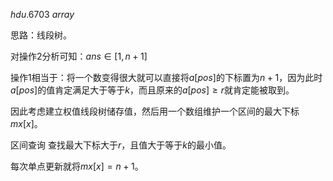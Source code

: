 $hdu.6703\ array$

思路：线段树。

对操作2分析可知：$ans\in[1,n+1]$

操作1相当于：将一个数变得很大就可以直接将$a[pos]$的下标置为$n+1$，因为此时$a[pos]$的值肯定满足大于等于$k$，而且原来的$a[pos]\ge r$就肯定能被取到。

因此考虑建立权值线段树储存值，然后用一个数组维护一个区间的最大下标$mx[x]$。

区间查询 查找最大下标大于$r$，且值大于等于$k$的最小值。

每次单点更新就将$mx[x]=n+1$。

